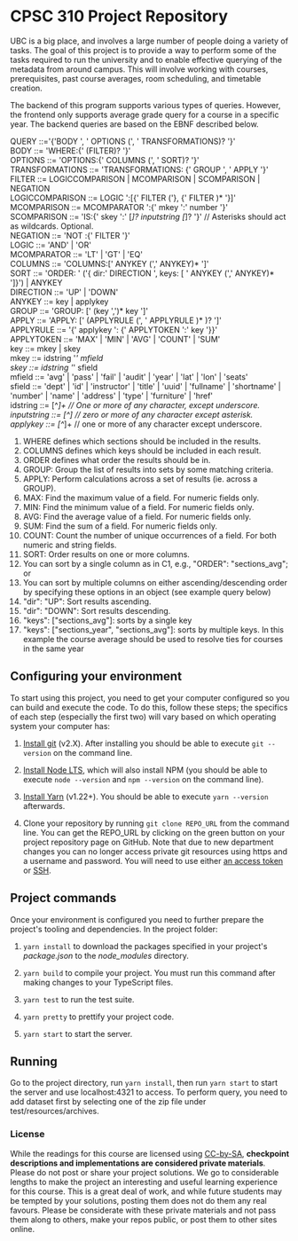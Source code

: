 # CPSC 310 Project Repository

UBC is a big place, and involves a large number of people doing a variety of tasks. The goal of this project is to provide a way to perform some of the tasks required to run the university and to enable effective querying of the metadata from around campus. This will involve working with courses, prerequisites, past course averages, room scheduling, and timetable creation.

The backend of this program supports various types of queries. However, the frontend only supports average grade query for a course in a specific year. The backend queries are based on the EBNF described below.

QUERY ::='{'BODY ', ' OPTIONS (', ' TRANSFORMATIONS)? '}'  
BODY ::= 'WHERE:{' (FILTER)? '}'  
OPTIONS ::= 'OPTIONS:{' COLUMNS (', ' SORT)? '}'  
TRANSFORMATIONS ::= 'TRANSFORMATIONS: {' GROUP ', ' APPLY '}'  
FILTER ::= LOGICCOMPARISON | MCOMPARISON | SCOMPARISON | NEGATION  
LOGICCOMPARISON ::= LOGIC ':[{' FILTER ('}, {' FILTER )* '}]'   
MCOMPARISON ::= MCOMPARATOR ':{' mkey ':' number '}'   
SCOMPARISON ::= 'IS:{' skey ':' [*]? inputstring [*]? '}'  // Asterisks should act as wildcards. Optional.  
NEGATION ::= 'NOT :{' FILTER '}'  
LOGIC ::= 'AND' | 'OR'  
MCOMPARATOR ::= 'LT' | 'GT' | 'EQ'  
COLUMNS ::= 'COLUMNS:[' ANYKEY (',' ANYKEY)* ']'  
SORT ::= 'ORDER: ' ('{ dir:'  DIRECTION ', keys: [ ' ANYKEY (',' ANYKEY)* ']}') | ANYKEY  
DIRECTION ::= 'UP' | 'DOWN'   
ANYKEY ::= key | applykey  
GROUP ::= 'GROUP: [' (key ',')* key ']'                                                           
APPLY ::= 'APPLY: [' (APPLYRULE (', ' APPLYRULE )* )? ']'   
APPLYRULE ::= '{' applykey ': {' APPLYTOKEN ':' key '}}'  
APPLYTOKEN ::= 'MAX' | 'MIN' | 'AVG' | 'COUNT' | 'SUM'  
key ::= mkey | skey  
mkey ::= idstring '_' mfield  
skey ::= idstring '_' sfield  
mfield ::= 'avg' | 'pass' | 'fail' | 'audit' | 'year' | 'lat' | 'lon' | 'seats'  
sfield ::=  'dept' | 'id' | 'instructor' | 'title' | 'uuid' | 'fullname' | 'shortname' | 'number' | 'name' | 'address' | 'type' | 'furniture' | 'href'   
idstring ::= [^_]+ // One or more of any character, except underscore.  
inputstring ::= [^*]* // zero or more of any character except asterisk.  
applykey ::= [^_]+ // one or more of any character except underscore.  

1. WHERE defines which sections should be included in the results.
1. COLUMNS defines which keys should be included in each result.
1. ORDER defines what order the results should be in.
1. GROUP: Group the list of results into sets by some matching criteria.
1. APPLY: Perform calculations across a set of results (ie. across a GROUP).
2. MAX: Find the maximum value of a field. For numeric fields only.
2. MIN: Find the minimum value of a field. For numeric fields only.
2. AVG: Find the average value of a field. For numeric fields only.
2. SUM: Find the sum of a field. For numeric fields only.
2. COUNT: Count the number of unique occurrences of a field. For both numeric and string fields.
1. SORT: Order results on one or more columns.
2. You can sort by a single column as in C1, e.g., "ORDER": "sections_avg"; or
2. You can sort by multiple columns on either ascending/descending order by specifying these options in an  object  (see example query below)
3. "dir": "UP": Sort results ascending.
3. "dir": "DOWN": Sort results descending.
3. "keys": ["sections_avg"]: sorts by a single key
3. "keys": ["sections_year", "sections_avg"]: sorts by multiple keys.  In this example the course average should be used to resolve ties for courses in the same year

## Configuring your environment

To start using this project, you need to get your computer configured so you can build and execute the code.
To do this, follow these steps; the specifics of each step (especially the first two) will vary based on which operating system your computer has:

1. [Install git](https://git-scm.com/downloads) (v2.X). After installing you should be able to execute `git --version` on the command line.

1. [Install Node LTS](https://nodejs.org/en/download/), which will also install NPM (you should be able to execute `node --version` and `npm --version` on the command line).

1. [Install Yarn](https://yarnpkg.com/en/docs/install) (v1.22+). You should be able to execute `yarn --version` afterwards.

1. Clone your repository by running `git clone REPO_URL` from the command line. You can get the REPO_URL by clicking on the green button on your project repository page on GitHub. Note that due to new department changes you can no longer access private git resources using https and a username and password. You will need to use either [an access token](https://help.github.com/en/github/authenticating-to-github/creating-a-personal-access-token-for-the-command-line) or [SSH](https://help.github.com/en/github/authenticating-to-github/adding-a-new-ssh-key-to-your-github-account).

## Project commands

Once your environment is configured you need to further prepare the project's tooling and dependencies.
In the project folder:

1. `yarn install` to download the packages specified in your project's *package.json* to the *node_modules* directory.

1. `yarn build` to compile your project. You must run this command after making changes to your TypeScript files.

1. `yarn test` to run the test suite.

1. `yarn pretty` to prettify your project code.
   
1. `yarn start` to start the server.



## Running 

Go to the project directory, run `yarn install`, then run `yarn start` to start the server and use localhost:4321 to access. To perform query, you need to add dataset first by selecting one of the zip file under test/resources/archives.

### License

While the readings for this course are licensed using [CC-by-SA](https://creativecommons.org/licenses/by-sa/3.0/), **checkpoint descriptions and implementations are considered private materials**. Please do not post or share your project solutions. We go to considerable lengths to make the project an interesting and useful learning experience for this course. This is a great deal of work, and while future students may be tempted by your solutions, posting them does not do them any real favours. Please be considerate with these private materials and not pass them along to others, make your repos public, or post them to other sites online.

